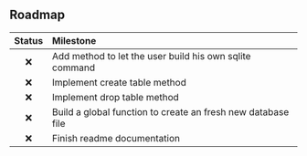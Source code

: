 ## Roadmap

| Status | Milestone |
| :---: | :--- |
| ❌ | Add method to let the user build his own sqlite command |
| ❌ | Implement create table method |
| ❌ | Implement drop table method |
| ❌ | Build a global function to create an fresh new database file |
| ❌ | Finish readme documentation |